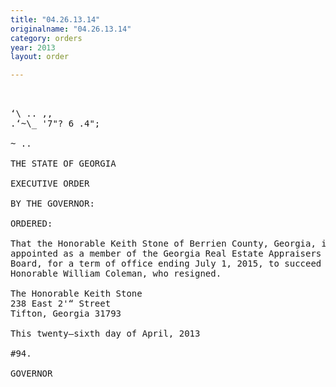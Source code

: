 ```yaml
---
title: "04.26.13.14"
originalname: "04.26.13.14"
category: orders
year: 2013
layout: order

---
```

<pre>
   

‘\ .. ,,
.‘~\_ '7"? 6 .4";

~ ..

THE STATE OF GEORGIA

EXECUTIVE ORDER

BY THE GOVERNOR:

ORDERED:

That the Honorable Keith Stone of Berrien County, Georgia, is
appointed as a member of the Georgia Real Estate Appraisers
Board, for a term of office ending July 1, 2015, to succeed the
Honorable William Coleman, who resigned.

The Honorable Keith Stone
238 East 2'“ Street
Tifton, Georgia 31793

This twenty—sixth day of April, 2013

#94.

GOVERNOR

</pre>
